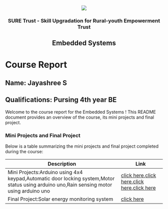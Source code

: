 <!-- PROJECT LOGO -->
<br />

<div align="center">
   <img src='https://user-images.githubusercontent.com/73131499/166115643-d3187f47-d38f-41b2-ae42-5ecbbc60de14.png' />


<h3 align="center">SURE Trust - Skill Upgradation for Rural-youth Empowerment Trust</h3>
  <h2> Embedded Systems </h2>
</div>

# Course Report

## Name: Jayashree S

## Qualifications: Pursing 4th year BE

Welcome to the course report for the Embedded Systems ! This README document provides an overview of the course, its mini projects and final project.

### Mini Projects and Final Project

Below is a table summarizing the mini projects and final project completed during the course:

| Description                               | Link                                    |
|-------------------------------------------|-----------------------------------------|
| Mini Projects:Arduino using 4x4 keypad,Automatic door locking system,Motor status using arduino uno,Rain sensing motor using arduino uno | [click here](https://github.com/jayashrees492/G6_ES/tree/main/Mini%20Projects/Jayashree%20S/ARDUINO%20CALCULATOR%20USING%204X4%20KEYPAD),[click here](https://github.com/jayashrees492/G6_ES/tree/main/Mini%20Projects/Jayashree%20S/AUTOMATIC%20DOOR%20LOCKING%20SYSTEM),[click here](https://github.com/jayashrees492/G6_ES/tree/main/Mini%20Projects/Jayashree%20S/AUTOMATIC%20DOOR%20LOCKING%20SYSTEM),[click here](https://github.com/jayashrees492/G6_ES/tree/main/Mini%20Projects/Jayashree%20S/RAIN%20SENSING%20MOTOR%20CONTROL%20USING%20ARDUINO%20UNO)                         |
| Final Project:Solar energy monitoring system | [click here](https://github.com/jayashrees492/G6_ES/tree/main/Final%20Capstone%20Project/Jayashree%20S/SOLAR%20ENERGY%20MONITORING%20SYSTEM)                         |
